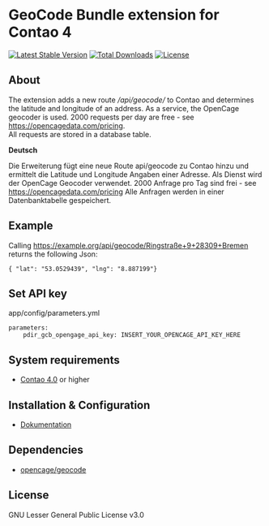 GeoCode Bundle extension for Contao 4
============================================================

[![Latest Stable Version](https://poser.pugx.org/pdir/geocode-cache-bundle/v/stable)](https://packagist.org/packages/pdir/geocode-cache-bundle)
[![Total Downloads](https://poser.pugx.org/pdir/geocode-cache-bundle/downloads)](https://packagist.org/packages/pdir/geocode-cache-bundle)
[![License](https://poser.pugx.org/pdir/geocode-cache-bundle/license)](https://packagist.org/packages/pdir/geocode-cache-bundle)

About
-----

The extension adds a new route */api/geocode/* to Contao and determines the latitude and longitude of an address.
As a service, the OpenCage geocoder is used. 2000 requests per day are free - see https://opencagedata.com/pricing.  
All requests are stored in a database table.

**Deutsch**

Die Erweiterung fügt eine neue Route api/geocode zu Contao hinzu und ermittelt die Latitude und Longitude Angaben einer Adresse. 
Als Dienst wird der OpenCage Geocoder verwendet. 2000 Anfrage pro Tag sind frei - see https://opencagedata.com/pricing
Alle Anfragen werden in einer Datenbanktabelle gespeichert.

Example
-------
Calling https://example.org/api/geocode/Ringstraße+9+28309+Bremen returns the following Json:
    
    { "lat": "53.0529439", "lng": "8.887199"}

Set API key
-------------------
app/config/parameters.yml

    parameters:    
        pdir_gcb_opengage_api_key: INSERT_YOUR_OPENCAGE_API_KEY_HERE

System requirements
-------------------

* [Contao 4.0](https://github.com/contao/contao-bundle) or higher

Installation & Configuration
----------------------------
* [Dokumentation](https://docs.pdir.de/#/geocode-cache-bundle/index)


Dependencies
------------

- [opencage/geocode](https://github.com/opencagedata/php-opencage-geocode)

License
-------
GNU Lesser General Public License v3.0
